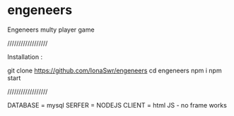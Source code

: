 # engeneers
Engeneers multy player game


//////////////////

Installation :

git clone https://github.com/IonaSwr/engeneers
cd engeneers
npm i
npm start

//////////////////


DATABASE = mysql
SERFER = NODEJS
CLIENT = html JS - no frame works
